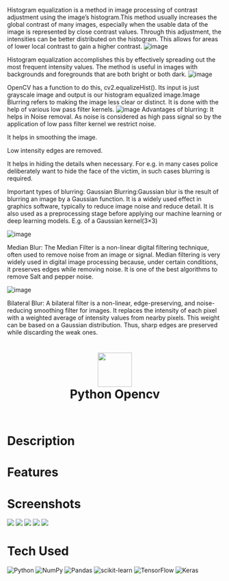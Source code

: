 Histogram equalization is a method in image processing of contrast adjustment using the image’s histogram.This method usually increases the global contrast of many images, especially when the usable data of the image is represented by close contrast values. Through this adjustment, the intensities can be better distributed on the histogram. This allows for areas of lower local contrast to gain a higher contrast. 
![image](https://user-images.githubusercontent.com/125149919/221768011-18caa140-f0d8-4263-a488-76e568e2dec3.png)

Histogram equalization accomplishes this by effectively spreading out the most frequent intensity values. The method is useful in images with backgrounds and foregrounds that are both bright or both dark.
![image](https://user-images.githubusercontent.com/125149919/221767563-cb51b548-7298-48bb-949e-23a5dd86d7a5.png)

OpenCV has a function to do this, cv2.equalizeHist(). Its input is just grayscale image and output is our histogram equalized image.Image Blurring refers to making the image less clear or distinct. It is done with the help of various low pass filter kernels.
![image](https://user-images.githubusercontent.com/125149919/221768200-97e4a384-d06e-4048-9b00-142c8adec902.png)
Advantages of blurring:
It helps in Noise removal. As noise is considered as high pass signal so by the application of low pass filter kernel we restrict noise.

It helps in smoothing the image.

Low intensity edges are removed.

It helps in hiding the details when necessary. For e.g. in many cases police deliberately want to hide the face of the victim, in such cases blurring is required.

Important types of blurring:
Gaussian Blurring:Gaussian blur is the result of blurring an image by a Gaussian function. It is a widely used effect in graphics software, typically to reduce image noise and reduce detail. It is also used as a preprocessing stage before applying our machine learning or deep learning models.
E.g. of a Gaussian kernel(3×3) 

![image](https://user-images.githubusercontent.com/125149919/221768519-5b6153da-ea34-44ea-a8b3-80b817ea762b.png)

Median Blur: The Median Filter is a non-linear digital filtering technique, often used to remove noise from an image or signal. Median filtering is very widely used in digital image processing because, under certain conditions, it preserves edges while removing noise. It is one of the best algorithms to remove Salt and pepper noise.

![image](https://user-images.githubusercontent.com/125149919/221768772-466e2c2a-0eef-480a-8f78-860b67fd6e25.png)

Bilateral Blur: A bilateral filter is a non-linear, edge-preserving, and noise-reducing smoothing filter for images. It replaces the intensity of each pixel with a weighted average of intensity values from nearby pixels. This weight can be based on a Gaussian distribution. Thus, sharp edges are preserved while discarding the weak ones.


<div align="center">
      <h1> <img src="https://viso.ai/computer-vision/opencv/" width="80px"><br/>Python Opencv</h1>
     </div>
<p align="center"> <a href="#" target="_blank"><img alt="" src="https://img.shields.io/badge/Website-EA4C89?style=normal&logo=dribbble&logoColor=white" style="vertical-align:center" /></a> <a href="https://twitter.com/MariamA26920464" target="_blank"><img alt="" src="https://img.shields.io/badge/Twitter-1DA1F2?style=normal&logo=twitter&logoColor=white" style="vertical-align:center" /></a> <a href="https://www.facebook.com/mariam.akter.7169/" target="_blank"><img alt="" src="https://img.shields.io/badge/Facebook-1877F2?style=normal&logo=facebook&logoColor=white" style="vertical-align:center" /></a> <a href="#" target="_blank"><img alt="" src="https://img.shields.io/badge/Instagram-E4405F?style=normal&logo=instagram&logoColor=white" style="vertical-align:center" /></a> <a href="https://www.linkedin.com/in/mariam-akter-674507256/}" target="_blank"><img alt="" src="https://img.shields.io/badge/LinkedIn-0077B5?style=normal&logo=linkedin&logoColor=white" style="vertical-align:center" /></a> </p>

# Description
#

# Features
#
# Screenshots
 <img src="#"> <img src="#"> <img src="#"> <img src="#"> <img src="#">
# Tech Used
 ![Python](https://img.shields.io/badge/python-3670A0?style=for-the-badge&logo=python&logoColor=ffdd54) ![NumPy](https://img.shields.io/badge/numpy-%23013243.svg?style=for-the-badge&logo=numpy&logoColor=white) ![Pandas](https://img.shields.io/badge/pandas-%23150458.svg?style=for-the-badge&logo=pandas&logoColor=white) ![scikit-learn](https://img.shields.io/badge/scikit--learn-%23F7931E.svg?style=for-the-badge&logo=scikit-learn&logoColor=white) ![TensorFlow](https://img.shields.io/badge/TensorFlow-%23FF6F00.svg?style=for-the-badge&logo=TensorFlow&logoColor=white) ![Keras](https://img.shields.io/badge/Keras-%23D00000.svg?style=for-the-badge&logo=Keras&logoColor=white)

      
<!-- </> with 💛 by readMD (https://readmd.itsvg.in) -->
    

